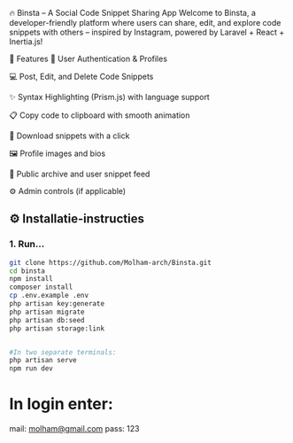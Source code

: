 🔥 Binsta – A Social Code Snippet Sharing App
Welcome to Binsta, a developer-friendly platform where users can share, edit, and explore code snippets with others – inspired by Instagram, powered by Laravel + React + Inertia.js!


🚀 Features
🧑 User Authentication & Profiles

💻 Post, Edit, and Delete Code Snippets

✨ Syntax Highlighting (Prism.js) with language support

📋 Copy code to clipboard with smooth animation

💾 Download snippets with a click

🖼️ Profile images and bios

📂 Public archive and user snippet feed

⚙️ Admin controls (if applicable)




## ⚙️ Installatie-instructies

### 1. Run...

```bash
git clone https://github.com/Molham-arch/Binsta.git
cd binsta
npm install
composer install
cp .env.example .env
php artisan key:generate
php artisan migrate
php artisan db:seed
php artisan storage:link


#In two separate terminals:
php artisan serve
npm run dev


```
# In login enter:
mail: molham@gmail.com
pass: 123
